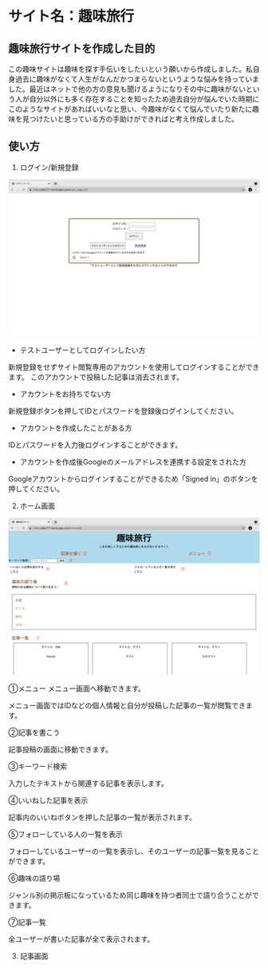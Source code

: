 # サイト名：趣味旅行

## 趣味旅行サイトを作成した目的
この趣味サイトは趣味を探す手伝いをしたいという願いから作成しました。私自身過去に趣味がなくて人生がなんだかつまらないというような悩みを持っていました。最近はネットで他の方の意見も聞けるようになりその中に趣味がないという人が自分以外にも多く存在することを知ったため過去自分が悩んでいた時期にこのようなサイトがあればいいなと思い、今趣味がなくて悩んでいたり新たに趣味を見つけたいと思っている方の手助けができればと考え作成しました。

## 使い方
1. ログイン/新規登録

![写真](/img/login_page.png)

* テストユーザーとしてログインしたい方

新規登録をせずサイト閲覧専用のアカウントを使用してログインすることができます。
このアカウントで投稿した記事は消去されます。

* アカウントをお持ちでない方

新規登録ボタンを押してIDとパスワードを登録後ログインしてください。

* アカウントを作成したことがある方

IDとパスワードを入力後ログインすることができます。

* アカウントを作成後Googleのメールアドレスを連携する設定をされた方

Googleアカウントからログインすることができるため「Signed in」のボタンを押してください。

2. ホーム画面

![写真](/img/home.png)

①メニュー
メニュー画面へ移動できます。

メニュー画面ではIDなどの個人情報と自分が投稿した記事の一覧が閲覧できます。

②記事を書こう

記事投稿の画面に移動できます。

③キーワード検索

入力したテキストから関連する記事を表示します。

④いいねした記事を表示

記事内のいいねボタンを押した記事の一覧が表示されます。

⑤フォローしている人の一覧を表示

フォローしているユーザーの一覧を表示し、そのユーザーの記事一覧を見ることができます。

⑥趣味の語り場

ジャンル別の掲示板になっているため同じ趣味を持つ者同士で語り合うことができます。

⑦記事一覧

全ユーザーが書いた記事が全て表示されます。

3. 記事画面